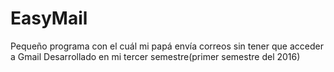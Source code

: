 # EasyMail
Pequeño programa con el cuál mi papá envía correos sin tener que acceder a Gmail
Desarrollado en mi tercer semestre(primer semestre del 2016)
